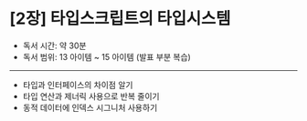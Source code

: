 # [2장] 타입스크립트의 타입시스템

- 독서 시간: 약 30분
- 독서 범위: 13 아이템 ~ 15 아이템 (발표 부분 복습)

---

- 타입과 인터페이스의 차이점 알기
- 타입 연산과 제너릭 사용으로 반복 줄이기
- 동적 데이터에 인덱스 시그니처 사용하기
